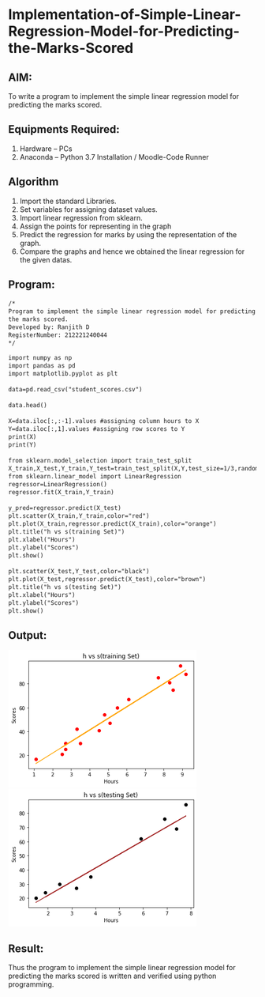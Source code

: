 # Implementation-of-Simple-Linear-Regression-Model-for-Predicting-the-Marks-Scored

## AIM:
To write a program to implement the simple linear regression model for predicting the marks scored.

## Equipments Required:
1. Hardware – PCs
2. Anaconda – Python 3.7 Installation / Moodle-Code Runner

## Algorithm
1. Import the standard Libraries.
2. Set variables for assigning dataset values.
3. Import linear regression from sklearn.
4. Assign the points for representing in the graph
5. Predict the regression for marks by using the representation of the graph.
6. Compare the graphs and hence we obtained the linear regression for the given datas.


## Program:
```
/*
Program to implement the simple linear regression model for predicting the marks scored.
Developed by: Ranjith D
RegisterNumber: 212221240044 
*/
```
~~~
import numpy as np
import pandas as pd
import matplotlib.pyplot as plt

data=pd.read_csv("student_scores.csv")

data.head()

X=data.iloc[:,:-1].values #assigning column hours to X
Y=data.iloc[:,1].values #assigning row scores to Y
print(X)
print(Y)

from sklearn.model_selection import train_test_split
X_train,X_test,Y_train,Y_test=train_test_split(X,Y,test_size=1/3,random_state=0)
from sklearn.linear_model import LinearRegression
regressor=LinearRegression()
regressor.fit(X_train,Y_train)

y_pred=regressor.predict(X_test)
plt.scatter(X_train,Y_train,color="red")
plt.plot(X_train,regressor.predict(X_train),color="orange")
plt.title("h vs s(training Set)")
plt.xlabel("Hours")
plt.ylabel("Scores")
plt.show()

plt.scatter(X_test,Y_test,color="black")
plt.plot(X_test,regressor.predict(X_test),color="brown")
plt.title("h vs s(testing Set)")
plt.xlabel("Hours")
plt.ylabel("Scores")
plt.show()
~~~
## Output:
![simple linear regression model for predicting the marks scored](https://github.com/RanjithD18/Implementation-of-Simple-Linear-Regression-Model-for-Predicting-the-Marks-Scored/blob/main/1.png)<br>
![simple linear regression model for predicting the marks scored](https://github.com/RanjithD18/Implementation-of-Simple-Linear-Regression-Model-for-Predicting-the-Marks-Scored/blob/main/2.png)

## Result:
Thus the program to implement the simple linear regression model for predicting the marks scored is written and verified using python programming.
